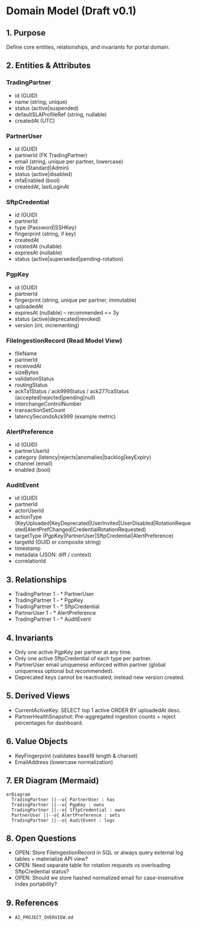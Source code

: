 # Domain Model (Draft v0.1)

## 1. Purpose
Define core entities, relationships, and invariants for portal domain.

## 2. Entities & Attributes
### TradingPartner
- id (GUID)
- name (string, unique)
- status (active|suspended)
- defaultSLAProfileRef (string, nullable)
- createdAt (UTC)

### PartnerUser
- id (GUID)
- partnerId (FK TradingPartner)
- email (string, unique per partner, lowercase)
- role (Standard|Admin)
- status (active|disabled)
- mfaEnabled (bool)
- createdAt, lastLoginAt

### SftpCredential
- id (GUID)
- partnerId
- type (Password|SSHKey)
- fingerprint (string, if key)
- createdAt
- rotatedAt (nullable)
- expiresAt (nullable)
- status (active|superseded|pending-rotation)

### PgpKey
- id (GUID)
- partnerId
- fingerprint (string, unique per partner, immutable)
- uploadedAt
- expiresAt (nullable) – recommended <= 3y
- status (active|deprecated|revoked)
- version (int, incrementing)

### FileIngestionRecord (Read Model View)
- fileName
- partnerId
- receivedAt
- sizeBytes
- validationStatus
- routingStatus
- ackTa1Status / ack999Status / ack277caStatus (accepted|rejected|pending|null)
- interchangeControlNumber
- transactionSetCount
- latencySecondsAck999 (example metric)

### AlertPreference
- id (GUID)
- partnerUserId
- category (latency|rejects|anomalies|backlog|keyExpiry)
- channel (email)
- enabled (bool)

### AuditEvent
- id (GUID)
- partnerId
- actorUserId
- actionType (KeyUploaded|KeyDeprecated|UserInvited|UserDisabled|RotationRequested|AlertPrefChanged|CredentialRotationRequested)
- targetType (PgpKey|PartnerUser|SftpCredential|AlertPreference)
- targetId (GUID or composite string)
- timestamp
- metadata (JSON: diff / context)
- correlationId

## 3. Relationships
- TradingPartner 1 - * PartnerUser
- TradingPartner 1 - * PgpKey
- TradingPartner 1 - * SftpCredential
- PartnerUser 1 - * AlertPreference
- TradingPartner 1 - * AuditEvent

## 4. Invariants
- Only one active PgpKey per partner at any time.
- Only one active SftpCredential of each type per partner.
- PartnerUser email uniqueness enforced within partner (global uniqueness optional but recommended).
- Deprecated keys cannot be reactivated; instead new version created.

## 5. Derived Views
- CurrentActiveKey: SELECT top 1 active ORDER BY uploadedAt desc.
- PartnerHealthSnapshot: Pre-aggregated ingestion counts + reject percentages for dashboard.

## 6. Value Objects
- KeyFingerprint (validates base16 length & charset)
- EmailAddress (lowercase normalization)

## 7. ER Diagram (Mermaid)
```mermaid
erDiagram
  TradingPartner ||--o{ PartnerUser : has
  TradingPartner ||--o{ PgpKey : owns
  TradingPartner ||--o{ SftpCredential : owns
  PartnerUser ||--o{ AlertPreference : sets
  TradingPartner ||--o{ AuditEvent : logs
```

## 8. Open Questions
- OPEN: Store FileIngestionRecord in SQL or always query external log tables + materialize API view?
- OPEN: Need separate table for rotation requests vs overloading SftpCredential status?
- OPEN: Should we store hashed normalized email for case-insensitive index portability?

## 9. References
- `AI_PROJECT_OVERVIEW.md`
